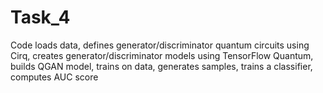 # Task_4
Code loads data, defines generator/discriminator quantum circuits using Cirq, creates generator/discriminator models using TensorFlow Quantum, builds QGAN model, trains on data, generates samples, trains a classifier, computes AUC score
